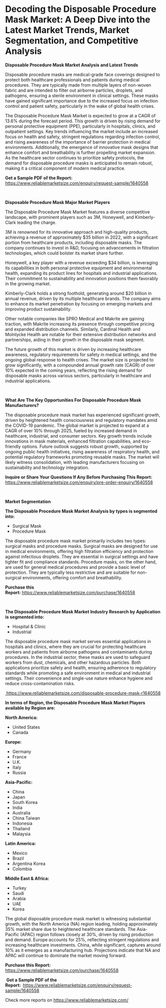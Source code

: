 <p><h1>Decoding the Disposable Procedure Mask Market: A Deep Dive into the Latest Market Trends, Market Segmentation, and Competitive Analysis</h1></p><p><strong>Disposable Procedure Mask Market Analysis and Latest Trends</strong></p>
<p><p>Disposable procedure masks are medical-grade face coverings designed to protect both healthcare professionals and patients during medical procedures. They are typically made from multiple layers of non-woven fabric and are intended to filter out airborne particles, droplets, and pathogens, ensuring a sterile environment in clinical settings. These masks have gained significant importance due to the increased focus on infection control and patient safety, particularly in the wake of global health crises.</p><p>The Disposable Procedure Mask Market is expected to grow at a CAGR of 13.6% during the forecast period. This growth is driven by rising demand for personal protective equipment (PPE), particularly in hospitals, clinics, and outpatient settings. Key trends influencing the market include an increased focus on health and safety, stringent regulations regarding infection control, and rising awareness of the importance of barrier protection in medical environments. Additionally, the emergence of innovative mask designs that enhance comfort and breathability is further propelling market expansion. As the healthcare sector continues to prioritize safety protocols, the demand for disposable procedure masks is anticipated to remain robust, making it a critical component of modern medical practice.</p></p>
<p><strong>Get a Sample PDF of the Report:&nbsp;</strong> <a href="https://www.reliablemarketsize.com/enquiry/request-sample/1640558?utm_campaign=1898&utm_medium=2&utm_source=Github&utm_content=ia&utm_term=15022025&utm_id=disposable-procedure-mask">https://www.reliablemarketsize.com/enquiry/request-sample/1640558</a></p>
<p>&nbsp;</p>
<p><strong>Disposable Procedure Mask Major Market Players</strong></p>
<p><p>The Disposable Procedure Mask Market features a diverse competitive landscape, with prominent players such as 3M, Honeywell, and Kimberly-Clark leading the charge. </p><p>3M is renowned for its innovative approach and high-quality products, achieving a revenue of approximately $35 billion in 2022, with a significant portion from healthcare products, including disposable masks. The company continues to invest in R&D, focusing on advancements in filtration technologies, which could bolster its market share further.</p><p>Honeywell, a key player with a revenue exceeding $34 billion, is leveraging its capabilities in both personal protective equipment and environmental health, expanding its product lines for hospitals and industrial applications. Their commitment to sustainability and innovation positions them favorably in the growing market.</p><p>Kimberly-Clark holds a strong foothold, generating around $20 billion in annual revenue, driven by its multiple healthcare brands. The company aims to enhance its market penetration by focusing on emerging markets and improving product sustainability.</p><p>Other notable companies like SPRO Medical and Makrite are gaining traction, with Makrite increasing its presence through competitive pricing and expanded distribution channels. Similarly, Cardinal Health and Molnlycke Health are notable for their extensive distribution networks and partnerships, aiding in their growth in the disposable mask segment.</p><p>The future growth of this market is driven by increasing healthcare awareness, regulatory requirements for safety in medical settings, and the ongoing global response to health crises. The market size is projected to grow significantly, with a compounded annual growth rate (CAGR) of over 10% expected in the coming years, reflecting the rising demand for disposable masks across various sectors, particularly in healthcare and industrial applications.</p></p>
<p>&nbsp;</p>
<p><strong>What Are The Key Opportunities For Disposable Procedure Mask Manufacturers?</strong></p>
<p><p>The disposable procedure mask market has experienced significant growth, driven by heightened health consciousness and regulatory mandates amid the COVID-19 pandemic. The global market is projected to expand at a CAGR of over 10% through 2025, fueled by increased demand in healthcare, industrial, and consumer sectors. Key growth trends include innovations in mask materials, enhanced filtration capabilities, and eco-friendly options. Future outlook suggests robust growth, supported by ongoing public health initiatives, rising awareness of respiratory health, and potential regulatory frameworks promoting reusable masks. The market will likely witness consolidation, with leading manufacturers focusing on sustainability and technology integration.</p></p>
<p><strong>Inquire or Share Your Questions If Any Before Purchasing This Report:</strong> <a href="https://www.reliablemarketsize.com/enquiry/pre-order-enquiry/1640558?utm_campaign=1898&utm_medium=2&utm_source=Github&utm_content=ia&utm_term=15022025&utm_id=disposable-procedure-mask">https://www.reliablemarketsize.com/enquiry/pre-order-enquiry/1640558</a></p>
<p>&nbsp;</p>
<p><strong>Market Segmentation</strong></p>
<p><strong>The Disposable Procedure Mask Market Analysis by types is segmented into:</strong></p>
<p><ul><li>Surgical Mask</li><li>Procedure Mask</li></ul></p>
<p><p>The disposable procedure mask market primarily includes two types: surgical masks and procedure masks. Surgical masks are designed for use in medical environments, offering high filtration efficiency and protection against infectious droplets. They are essential in surgical settings and have tighter fit and compliance standards. Procedure masks, on the other hand, are used for general medical procedures and provide a basic level of protection. They are typically less restrictive and are suitable for non-surgical environments, offering comfort and breathability.</p></p>
<p><strong>Purchase this Report:&nbsp;</strong><a href="https://www.reliablemarketsize.com/purchase/1640558?utm_campaign=1898&utm_medium=2&utm_source=Github&utm_content=ia&utm_term=15022025&utm_id=disposable-procedure-mask">https://www.reliablemarketsize.com/purchase/1640558</a></p>
<p>&nbsp;</p>
<p><strong>The Disposable Procedure Mask Market Industry Research by Application is segmented into:</strong></p>
<p><ul><li>Hospital & Clinic</li><li>Industrial</li></ul></p>
<p><p>The disposable procedure mask market serves essential applications in hospitals and clinics, where they are crucial for protecting healthcare workers and patients from airborne pathogens and contaminants during procedures. In the industrial sector, these masks are used to safeguard workers from dust, chemicals, and other hazardous particles. Both applications prioritize safety and health, ensuring adherence to regulatory standards while promoting a safe environment in medical and industrial settings. Their convenience and single-use nature enhance hygiene and reduce cross-contamination risks.</p></p>
<p><a href="https://www.reliablemarketsize.com/disposable-procedure-mask-r1640558?utm_campaign=1898&utm_medium=2&utm_source=Github&utm_content=ia&utm_term=15022025&utm_id=disposable-procedure-mask">&nbsp;https://www.reliablemarketsize.com/disposable-procedure-mask-r1640558</a></p>
<p><strong>In terms of Region, the Disposable Procedure Mask Market Players available by Region are:</strong></p>
<p>
    <p> <strong> North America: </strong>
        <ul>
            <li>United States</li>
            <li>Canada</li>
        </ul>
        </p> 
    <p> <strong> Europe: </strong>
        <ul>
            <li>Germany</li>
            <li>France</li>
            <li>U.K.</li>
            <li>Italy</li>
            <li>Russia</li>
        </ul>
        </p> 
    <p> <strong> Asia-Pacific: </strong>
        <ul>
            <li>China</li>
            <li>Japan</li>
            <li>South Korea</li>
            <li>India</li>
            <li>Australia</li>
            <li>China Taiwan</li>
            <li>Indonesia</li>
            <li>Thailand</li>
            <li>Malaysia</li>
        </ul>
        </p> 
    <p> <strong> Latin America: </strong>
        <ul>
            <li>Mexico</li>
            <li>Brazil</li>
            <li>Argentina Korea</li>
            <li>Colombia</li>
        </ul>
        </p> 
    <p> <strong> Middle East & Africa: </strong>
        <ul>
            <li>Turkey</li>
            <li>Saudi</li>
            <li>Arabia</li>
            <li>UAE</li>
            <li>Korea</li>
        </ul>
    </p>
    </p>
<p><p>The global disposable procedure mask market is witnessing substantial growth, with the North America (NA) region leading, holding approximately 35% market share due to heightened healthcare standards. The Asia-Pacific (APAC) region follows closely at 30%, driven by rising production and demand. Europe accounts for 25%, reflecting stringent regulations and increasing healthcare investments. China, while significant, captures around 10% as it emerges as a manufacturing hub. Projections indicate that NA and APAC will continue to dominate the market moving forward.</p></p>
<p><strong>Purchase this Report: </strong><a href="https://www.reliablemarketsize.com/purchase/1640558?utm_campaign=1898&utm_medium=2&utm_source=Github&utm_content=ia&utm_term=15022025&utm_id=disposable-procedure-mask">https://www.reliablemarketsize.com/purchase/1640558</a></p>
<p>&nbsp;<strong>Get a Sample PDF of the Report:&nbsp;&nbsp;</strong><a href="https://www.reliablemarketsize.com/enquiry/request-sample/1640558?utm_campaign=1898&utm_medium=2&utm_source=Github&utm_content=ia&utm_term=15022025&utm_id=disposable-procedure-mask">https://www.reliablemarketsize.com/enquiry/request-sample/1640558</a></p>
<p><strong></strong></p>
<p>Check more reports on <a href="https://www.reliablemarketsize.com/?utm_campaign=1898&utm_medium=2&utm_source=Github&utm_content=ia&utm_term=15022025&utm_id=disposable-procedure-mask">https://www.reliablemarketsize.com/</a></p>